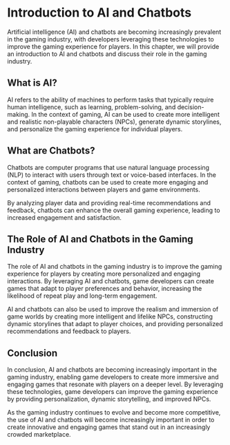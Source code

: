 Introduction to AI and Chatbots
==========================================================================================

Artificial intelligence (AI) and chatbots are becoming increasingly prevalent in the gaming industry, with developers leveraging these technologies to improve the gaming experience for players. In this chapter, we will provide an introduction to AI and chatbots and discuss their role in the gaming industry.

What is AI?
-----------

AI refers to the ability of machines to perform tasks that typically require human intelligence, such as learning, problem-solving, and decision-making. In the context of gaming, AI can be used to create more intelligent and realistic non-playable characters (NPCs), generate dynamic storylines, and personalize the gaming experience for individual players.

What are Chatbots?
------------------

Chatbots are computer programs that use natural language processing (NLP) to interact with users through text or voice-based interfaces. In the context of gaming, chatbots can be used to create more engaging and personalized interactions between players and game environments.

By analyzing player data and providing real-time recommendations and feedback, chatbots can enhance the overall gaming experience, leading to increased engagement and satisfaction.

The Role of AI and Chatbots in the Gaming Industry
--------------------------------------------------

The role of AI and chatbots in the gaming industry is to improve the gaming experience for players by creating more personalized and engaging interactions. By leveraging AI and chatbots, game developers can create games that adapt to player preferences and behavior, increasing the likelihood of repeat play and long-term engagement.

AI and chatbots can also be used to improve the realism and immersion of game worlds by creating more intelligent and lifelike NPCs, constructing dynamic storylines that adapt to player choices, and providing personalized recommendations and feedback to players.

Conclusion
----------

In conclusion, AI and chatbots are becoming increasingly important in the gaming industry, enabling game developers to create more immersive and engaging games that resonate with players on a deeper level. By leveraging these technologies, game developers can improve the gaming experience by providing personalization, dynamic storytelling, and improved NPCs.

As the gaming industry continues to evolve and become more competitive, the use of AI and chatbots will become increasingly important in order to create innovative and engaging games that stand out in an increasingly crowded marketplace.

